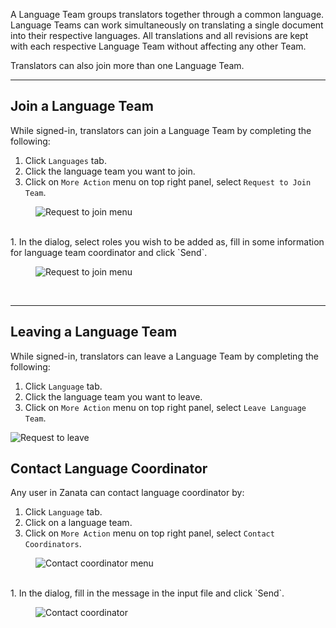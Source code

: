A Language Team groups translators together through a common language. Language Teams can work simultaneously on translating a single document into their respective languages. All translations and all revisions are kept with each respective Language Team without affecting any other Team.

Translators can also join more than one Language Team.

------------

## Join a Language Team

While signed-in, translators can join a Language Team by completing the following:

1. Click `Languages` tab.
1. Click the language team you want to join.
1. Click on `More Action` menu on top right panel, select `Request to Join Team`.
<figure>
<img alt="Request to join menu" src="images/language-request-join-menu.gif" />
</figure>
<br/>
1. In the dialog, select roles you wish to be added as, fill in some information for language team coordinator and click `Send`.
<figure>
<img alt="Request to join menu" src="images/language-request-join.gif" />
</figure>
<br/>

------------

## Leaving a Language Team

While signed-in, translators can leave a Language Team by completing the following:

1. Click `Language` tab.
1. Click the language team you want to leave.
1. Click on `More Action` menu on top right panel, select `Leave Language Team`.
<img alt="Request to leave" src="images/language-leave-team.gif" />

## Contact Language Coordinator

Any user in Zanata can contact language coordinator by:

1. Click `Language` tab.
1. Click on a language team.
1. Click on `More Action` menu on top right panel, select `Contact Coordinators`.
<figure>
<img alt="Contact coordinator menu" src="images/language-contact-menu.gif" />
</figure>
<br/>
1. In the dialog, fill in the message in the input file and click `Send`.
<figure>
<img alt="Contact coordinator" src="images/language-contact-coordinator.gif" />
</figure>